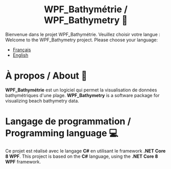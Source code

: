 <h1 align="center">WPF_Bathymétrie / WPF_Bathymetry 🌊</h1>

Bienvenue dans le projet WPF_Bathymétrie. Veuillez choisir votre langue :
Welcome to the WPF_Bathymetry project. Please choose your language:

- <a href="[/README_FR.md]">Français</a>
- <a href="[/README_EN_US.md]">English</a>

# À propos / About 📖
**WPF_Bathymétrie** est un logiciel qui permet la visualisation de données bathymétriques d'une plage.
**WPF_Bathymetry** is a software package for visualizing beach bathymetry data.

# Langage de programmation / Programming language 💻
Ce projet est réalisé avec le langage **C#** en utilisant le framework **.NET Core 8 WPF**.
This project is based on the **C#** language, using the **.NET Core 8 WPF** framework.
